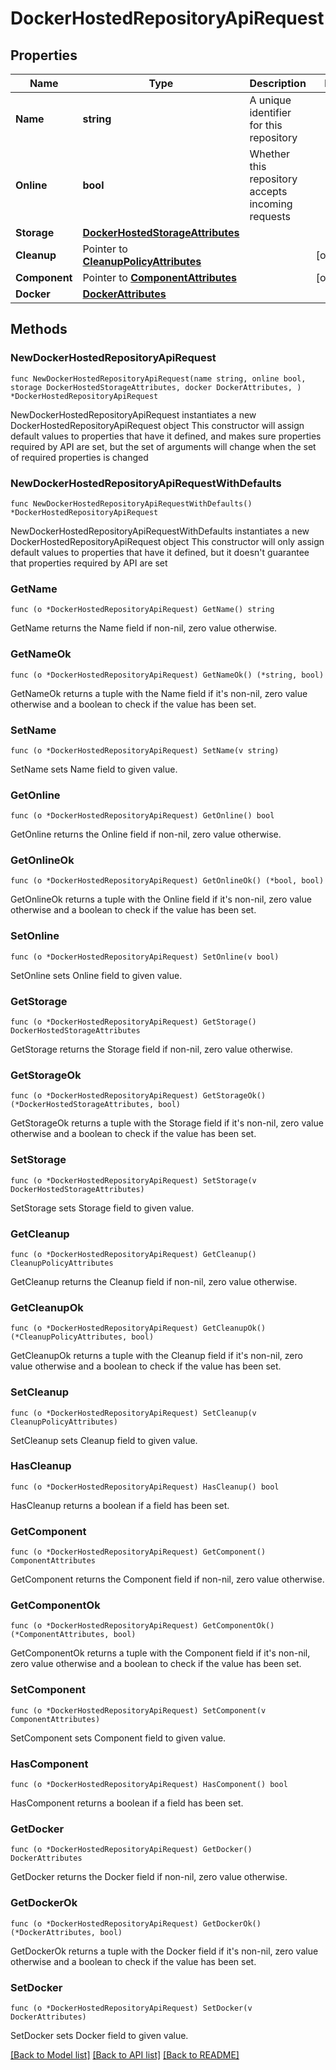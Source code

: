 # DockerHostedRepositoryApiRequest

## Properties

Name | Type | Description | Notes
------------ | ------------- | ------------- | -------------
**Name** | **string** | A unique identifier for this repository | 
**Online** | **bool** | Whether this repository accepts incoming requests | 
**Storage** | [**DockerHostedStorageAttributes**](DockerHostedStorageAttributes.md) |  | 
**Cleanup** | Pointer to [**CleanupPolicyAttributes**](CleanupPolicyAttributes.md) |  | [optional] 
**Component** | Pointer to [**ComponentAttributes**](ComponentAttributes.md) |  | [optional] 
**Docker** | [**DockerAttributes**](DockerAttributes.md) |  | 

## Methods

### NewDockerHostedRepositoryApiRequest

`func NewDockerHostedRepositoryApiRequest(name string, online bool, storage DockerHostedStorageAttributes, docker DockerAttributes, ) *DockerHostedRepositoryApiRequest`

NewDockerHostedRepositoryApiRequest instantiates a new DockerHostedRepositoryApiRequest object
This constructor will assign default values to properties that have it defined,
and makes sure properties required by API are set, but the set of arguments
will change when the set of required properties is changed

### NewDockerHostedRepositoryApiRequestWithDefaults

`func NewDockerHostedRepositoryApiRequestWithDefaults() *DockerHostedRepositoryApiRequest`

NewDockerHostedRepositoryApiRequestWithDefaults instantiates a new DockerHostedRepositoryApiRequest object
This constructor will only assign default values to properties that have it defined,
but it doesn't guarantee that properties required by API are set

### GetName

`func (o *DockerHostedRepositoryApiRequest) GetName() string`

GetName returns the Name field if non-nil, zero value otherwise.

### GetNameOk

`func (o *DockerHostedRepositoryApiRequest) GetNameOk() (*string, bool)`

GetNameOk returns a tuple with the Name field if it's non-nil, zero value otherwise
and a boolean to check if the value has been set.

### SetName

`func (o *DockerHostedRepositoryApiRequest) SetName(v string)`

SetName sets Name field to given value.


### GetOnline

`func (o *DockerHostedRepositoryApiRequest) GetOnline() bool`

GetOnline returns the Online field if non-nil, zero value otherwise.

### GetOnlineOk

`func (o *DockerHostedRepositoryApiRequest) GetOnlineOk() (*bool, bool)`

GetOnlineOk returns a tuple with the Online field if it's non-nil, zero value otherwise
and a boolean to check if the value has been set.

### SetOnline

`func (o *DockerHostedRepositoryApiRequest) SetOnline(v bool)`

SetOnline sets Online field to given value.


### GetStorage

`func (o *DockerHostedRepositoryApiRequest) GetStorage() DockerHostedStorageAttributes`

GetStorage returns the Storage field if non-nil, zero value otherwise.

### GetStorageOk

`func (o *DockerHostedRepositoryApiRequest) GetStorageOk() (*DockerHostedStorageAttributes, bool)`

GetStorageOk returns a tuple with the Storage field if it's non-nil, zero value otherwise
and a boolean to check if the value has been set.

### SetStorage

`func (o *DockerHostedRepositoryApiRequest) SetStorage(v DockerHostedStorageAttributes)`

SetStorage sets Storage field to given value.


### GetCleanup

`func (o *DockerHostedRepositoryApiRequest) GetCleanup() CleanupPolicyAttributes`

GetCleanup returns the Cleanup field if non-nil, zero value otherwise.

### GetCleanupOk

`func (o *DockerHostedRepositoryApiRequest) GetCleanupOk() (*CleanupPolicyAttributes, bool)`

GetCleanupOk returns a tuple with the Cleanup field if it's non-nil, zero value otherwise
and a boolean to check if the value has been set.

### SetCleanup

`func (o *DockerHostedRepositoryApiRequest) SetCleanup(v CleanupPolicyAttributes)`

SetCleanup sets Cleanup field to given value.

### HasCleanup

`func (o *DockerHostedRepositoryApiRequest) HasCleanup() bool`

HasCleanup returns a boolean if a field has been set.

### GetComponent

`func (o *DockerHostedRepositoryApiRequest) GetComponent() ComponentAttributes`

GetComponent returns the Component field if non-nil, zero value otherwise.

### GetComponentOk

`func (o *DockerHostedRepositoryApiRequest) GetComponentOk() (*ComponentAttributes, bool)`

GetComponentOk returns a tuple with the Component field if it's non-nil, zero value otherwise
and a boolean to check if the value has been set.

### SetComponent

`func (o *DockerHostedRepositoryApiRequest) SetComponent(v ComponentAttributes)`

SetComponent sets Component field to given value.

### HasComponent

`func (o *DockerHostedRepositoryApiRequest) HasComponent() bool`

HasComponent returns a boolean if a field has been set.

### GetDocker

`func (o *DockerHostedRepositoryApiRequest) GetDocker() DockerAttributes`

GetDocker returns the Docker field if non-nil, zero value otherwise.

### GetDockerOk

`func (o *DockerHostedRepositoryApiRequest) GetDockerOk() (*DockerAttributes, bool)`

GetDockerOk returns a tuple with the Docker field if it's non-nil, zero value otherwise
and a boolean to check if the value has been set.

### SetDocker

`func (o *DockerHostedRepositoryApiRequest) SetDocker(v DockerAttributes)`

SetDocker sets Docker field to given value.



[[Back to Model list]](../README.md#documentation-for-models) [[Back to API list]](../README.md#documentation-for-api-endpoints) [[Back to README]](../README.md)


